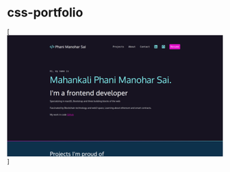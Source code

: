 # css-portfolio

[![Watch the video](https://github.com/m4h4nk4l1/css-portfolio/blob/main/img/css-portfolio.png)]
